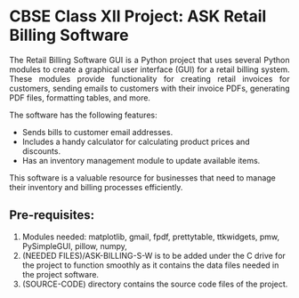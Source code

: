 # CBSE Class XII Project: ASK Retail Billing Software

<p align='justify'>
The Retail Billing Software GUI is a Python project that uses several Python modules to create a graphical user interface (GUI) for a retail billing system. These modules provide functionality for creating retail invoices for customers, sending emails to customers with their invoice PDFs, generating PDF files, formatting tables, and more. </p>

The software has the following features:

- Sends bills to customer email addresses.
- Includes a handy calculator for calculating product prices and discounts.
- Has an inventory management module to update available items.

This software is a valuable resource for businesses that need to manage their inventory and billing processes efficiently.

## Pre-requisites:
<ol>
  <li>Modules needed: matplotlib, gmail, fpdf, prettytable, ttkwidgets, pmw, PySimpleGUI, pillow, numpy,</li>
  <li>(NEEDED FILES)/ASK-BILLING-S-W is to be added under the C drive for the project to function smoothly as it contains the data files needed in the project software.</li>
  <li>(SOURCE-CODE) directory contains the source code files of the project.</li>
</ol>
